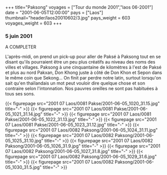 +++
title="Paksong"
voyages = ["Tour du monde 2001","laos 06-2001"]
date = "2001-06-05T12:00:00"
pays = ["Laos"]
thumbnail="header/laos20010602/3.jpg"
pays_weight = 603
voyages_weight = 603
+++
### 5 juin 2001

A COMPLETER

 L'après-midi, on prend un pick-up pour aller de Paksé à Paksong tout en se 
disant qu'ils pourraient être un peu plus créatifs au niveau des noms des villes 
et villages. Paksong à une cinquantaine de kilomètres à l'est de Paksé et plus 
au nord Pakxan, Don Khong juste à côté de Don Khon et Sepon dans le même coin 
que Sekong... On finit par perdre notre latin, surtout lorsqu'on sait qu'en 
thaïlandais un mot peut vouloir dire quelque chose et son contraire selon l'intonnation. 
Nos pauvres oreilles ne sont pas habituées à tous ses sons. 


<div id="TOTO">{{< figurepage src="2001 07 Laos/0081 Pakse/2001-06-05_1020_31.15.jpg" title="-"  >}}
{{< figurepage src="2001 07 Laos/0081 Pakse/2001-06-05_1021_31.14.jpg" title="-"  >}}
{{< figurepage src="2001 07 Laos/0081 Pakse/2001-06-05_1022_31.13.jpg" title="-"  >}}
{{< figurepage src="2001 07 Laos/0081 Pakse/2001-06-05_1023_31.12.jpg" title="-"  >}}
{{< figurepage src="2001 07 Laos/0082 Paksong/2001-06-05_1024_31.11.jpg" title="-"  >}}
{{< figurepage src="2001 07 Laos/0082 Paksong/2001-06-05_1025_31.10.jpg" title="-"  >}}
{{< figurepage src="2001 07 Laos/0082 Paksong/2001-06-05_1026_31.9.jpg" title="-"  >}}
{{< figurepage src="2001 07 Laos/0082 Paksong/2001-06-05_1027_31.8.jpg" title="-"  >}}
{{< figurepage src="2001 07 Laos/0082 Paksong/2001-06-05_1029_31.6.jpg" title="-"  >}}
{{< figurepage src="2001 07 Laos/0082 Paksong/2001-06-05_1030_31.5.jpg" title="-"  >}}
</DIV>

